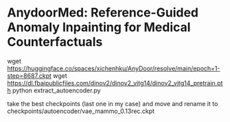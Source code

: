 # AnydoorMed: Reference-Guided Anomaly Inpainting for Medical Counterfactuals

wget https://huggingface.co/spaces/xichenhku/AnyDoor/resolve/main/epoch=1-step=8687.ckpt
wget https://dl.fbaipublicfiles.com/dinov2/dinov2_vitg14/dinov2_vitg14_pretrain.pth
python extract_autoencoder.py 


take the best checkpoints (last one in my case) and move and rename it to checkpoints/autoencoder/vae_mammo_0.13rec.ckpt

